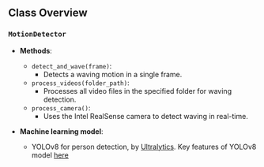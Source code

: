 ## Class Overview
### `MotionDetector`
- **Methods**:
  - `detect_and_wave(frame)`:
    - Detects a waving motion in a single frame.
  - `process_videos(folder_path)`:
    - Processes all video files in the specified folder for waving detection.
  - `process_camera()`:
    - Uses the Intel RealSense camera to detect waving in real-time.
    
- **Machine learning model**:
  - YOLOv8 for person detection, by [Ultralytics](https://github.com/ultralytics/yolov8). Key features of YOLOv8 model [here](https://docs.ultralytics.com/models/yolov8/#key-features-of-yolov8) 